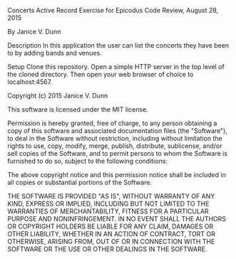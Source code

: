 Concerts
Active Record Exercise for Epicodus Code Review, August 28, 2015

By Janice V. Dunn

Description
In this application the user can list the concerts they have been to by adding bands and venues.

Setup
Clone this repository.
Open a simple HTTP server in the top level of the cloned directory.
Then open your web browser of choice to localhost:4567.

Copyright (c) 2015 Janice V. Dunn

This software is licensed under the MIT license.

Permission is hereby granted, free of charge, to any person obtaining a copy of this software and associated documentation files (the "Software"), to deal in the Software without restriction, including without limitation the rights to use, copy, modify, merge, publish, distribute, sublicense, and/or sell copies of the Software, and to permit persons to whom the Software is furnished to do so, subject to the following conditions:

The above copyright notice and this permission notice shall be included in all copies or substantial portions of the Software.

THE SOFTWARE IS PROVIDED "AS IS", WITHOUT WARRANTY OF ANY KIND, EXPRESS OR IMPLIED, INCLUDING BUT NOT LIMITED TO THE WARRANTIES OF MERCHANTABILITY, FITNESS FOR A PARTICULAR PURPOSE AND NONINFRINGEMENT. IN NO EVENT SHALL THE AUTHORS OR COPYRIGHT HOLDERS BE LIABLE FOR ANY CLAIM, DAMAGES OR OTHER LIABILITY, WHETHER IN AN ACTION OF CONTRACT, TORT OR OTHERWISE, ARISING FROM, OUT OF OR IN CONNECTION WITH THE SOFTWARE OR THE USE OR OTHER DEALINGS IN THE SOFTWARE.

